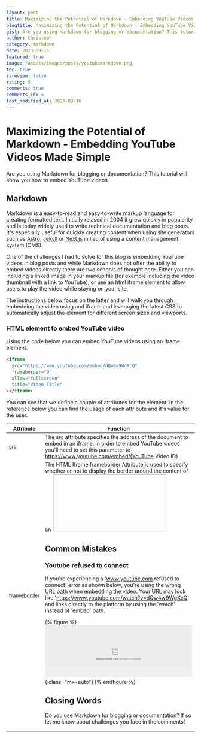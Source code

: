 ```yaml
---
layout: post
title: Maximizing the Potential of Markdown - Embedding YouTube Videos Made Simple
blogtitle: Maximizing the Potential of Markdown - Embedding YouTube Videos Made Simple
gist: Are you using Markdown for blogging or documentation? This tutorial will show you how to embed YouTube videos.
author: Christoph
category: markdown
date: 2023-09-16
featured: true
image: /assets/images/posts/youtubemarkdown.png
toc: true
isreview: false
rating: 5
comments: true
comments_id: 5
last_modified_at: 2023-09-16
---
```


# Maximizing the Potential of Markdown - Embedding YouTube Videos Made Simple

Are you using Markdown for blogging or documentation? This tutorial will show you how to embed YouTube videos.

## Markdown

Markdown is a easy-to-read and easy-to-write markup language for creating formatted text. Initially relased in 2004 it grew quickly in popularity and is today widely used to write technical documentation and blog posts. It's especially useful for quickly creating content when using site generators such as [Astro](https://astro.build/), [Jekyll](https://astro.build/) or [Next.js](https://dev.to/ethand91/creating-a-markdown-blog-with-nextjs-1dci) in lieu of using a content management system (CMS).

One of the challenges I had to solve for this blog is embedding YouTube videos in blog posts and while Markdown does not offer the ability to embed videos directly there are two schools of thought here. Either you can including a linked image in your markup file (for example including the video thumbnail with a link to YouTube), or use an html iframe element to allow users to play the video while staying on your site.

The instructions below focus on the latter and will walk you through embedding the video using and iframe and leveraging the latest CSS to automatically adjust the element for different screen sizes and viewports.

### HTML element to embed YouTube video

Using the code below you can embed YouTube videos using an iframe element.

```html
<iframe
  src="https://www.youtube.com/embed/dQw4w9WgXcQ"
  frameborder="0"
  allow="fullscreen"
  title="Video Title"
></iframe>
```

You can see that we define a couple of attributes for the element. In the reference below you can find the usage of each attribute and it's value for the user.

| Attribute   | Function                                                                                                                                                                                                                                       |
| ----------- | ---------------------------------------------------------------------------------------------------------------------------------------------------------------------------------------------------------------------------------------------- |
| src         | The src attribute specifies the address of the document to embed in an iframe. In order to embed YouTube videos you'll need to set this parameter to https://www.youtube.com/embed/{YouTube Video ID}                                          |
| frameborder | The HTML Iframe frameborder Attribute is used to specify whether or not to display the border around the content of an <iframe> Element. Borders are not displayed by default but can be enabled by setting the attribute to 1.                |
| allow       | The allow attribute is used to specify permissions for the iframe. We set it to 'fullscreen' to allow a user to maximize the video into fullscreen mode. Alternatively, you can use allowfullscreen which is considered as a legacy attribute. |
| title       | The title attribute can be added to the <iframe> tag to describe the contents of the frame to people using assistive technology. It's best practise to include the attribute for accessibility.                                                |

For more information on YouTube embedding and the supported parameters check out the official [YouTube Embedded Players and Player Parameters](https://developers.google.com/youtube/player_parameters) documentation.

### CSS to scale and center YouTube video

While the code above allows you to embed a YouTube video there are a couple more adjustments you need to make in order to make the iframe responsive and scaling with screensize.

With the introduction of the [aspect-ratio property](https://developer.mozilla.org/en-US/docs/Web/CSS/aspect-ratio) in CSS it's very simple to scale media such as iframes, videos and images without the need of additional JavaScript code. In the following snippet we define an aspect-ratio of 16/9 and scale the width with the

```css
iframe {
  /* Assign aspect ratio and scale width with screen width */
  aspect-ratio: 16 / 9;
  height: auto;
  width: 100%;
  /* Optional - Center the iframe horizontally */
  margin-left: auto;
  margin-right: auto;
}
```

### Example

Using the HTML and CSS code above I embedded the following video below

<iframe src="https://www.youtube.com/embed/dQw4w9WgXcQ" frameborder="0" allow="fullscreen" title='YouTube iframe example' ></iframe>

## Common Mistakes

### Youtube refused to connect

If you're experiencing a 'www.youtube.com refused to connect' error as shown below, you're using the wrong URL path when embedding the video. Your URL may look like 'https://www.youtube.com/watch?v=dQw4w9WgXcQ' and links directly to the platform by using the 'watch' instead of 'embed' path.

{% figure %}
![Youtube refused to connect example](/assets/images/posts/ytrefuse.png){:class="mx-auto"}
{% endfigure %}

## Closing Words

Do you use Markdown for blogging or documentation? If so let me know about challenges you face in the comments!
